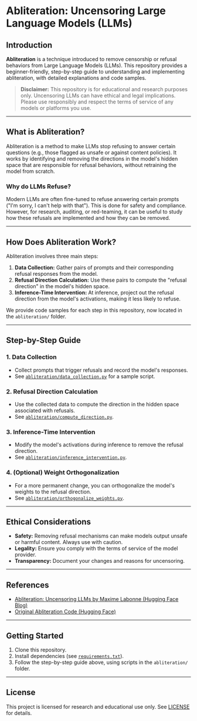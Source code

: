# Abliteration: Uncensoring Large Language Models (LLMs)

## Introduction

**Abliteration** is a technique introduced to remove censorship or refusal behaviors from Large Language Models (LLMs). This repository provides a beginner-friendly, step-by-step guide to understanding and implementing abliteration, with detailed explanations and code samples.

> **Disclaimer:** This repository is for educational and research purposes only. Uncensoring LLMs can have ethical and legal implications. Please use responsibly and respect the terms of service of any models or platforms you use.

---

## What is Abliteration?

Abliteration is a method to make LLMs stop refusing to answer certain questions (e.g., those flagged as unsafe or against content policies). It works by identifying and removing the directions in the model's hidden space that are responsible for refusal behaviors, without retraining the model from scratch.

### Why do LLMs Refuse?

Modern LLMs are often fine-tuned to refuse answering certain prompts ("I'm sorry, I can't help with that"). This is done for safety and compliance. However, for research, auditing, or red-teaming, it can be useful to study how these refusals are implemented and how they can be removed.

---

## How Does Abliteration Work?

Abliteration involves three main steps:

1. **Data Collection:** Gather pairs of prompts and their corresponding refusal responses from the model.
2. **Refusal Direction Calculation:** Use these pairs to compute the "refusal direction" in the model's hidden space.
3. **Inference-Time Intervention:** At inference, project out the refusal direction from the model's activations, making it less likely to refuse.

We provide code samples for each step in this repository, now located in the `abliteration/` folder.

---

## Step-by-Step Guide

### 1. Data Collection
- Collect prompts that trigger refusals and record the model's responses.
- See [`abliteration/data_collection.py`](./abliteration/data_collection.py) for a sample script.

### 2. Refusal Direction Calculation
- Use the collected data to compute the direction in the hidden space associated with refusals.
- See [`abliteration/compute_direction.py`](./abliteration/compute_direction.py).

### 3. Inference-Time Intervention
- Modify the model's activations during inference to remove the refusal direction.
- See [`abliteration/inference_intervention.py`](./abliteration/inference_intervention.py).

### 4. (Optional) Weight Orthogonalization
- For a more permanent change, you can orthogonalize the model's weights to the refusal direction.
- See [`abliteration/orthogonalize_weights.py`](./abliteration/orthogonalize_weights.py).

---

## Ethical Considerations

- **Safety:** Removing refusal mechanisms can make models output unsafe or harmful content. Always use with caution.
- **Legality:** Ensure you comply with the terms of service of the model provider.
- **Transparency:** Document your changes and reasons for uncensoring.

---

## References

- [Abliteration: Uncensoring LLMs by Maxime Labonne (Hugging Face Blog)](https://huggingface.co/blog/mlabonne/abliteration)
- [Original Abliteration Code (Hugging Face)](https://github.com/mlabonne/abliteration)

---

## Getting Started

1. Clone this repository.
2. Install dependencies (see [`requirements.txt`](./requirements.txt)).
3. Follow the step-by-step guide above, using scripts in the `abliteration/` folder.

---

## License

This project is licensed for research and educational use only. See [LICENSE](./LICENSE) for details. 

